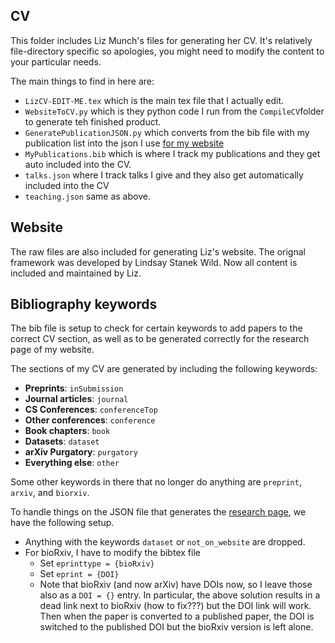 ## CV

This folder includes Liz Munch's files for generating her CV.  It's relatively file-directory specific so apologies, you might need to modify the content to your particular needs.

The main things to find in here are:

- `LizCV-EDIT-ME.tex` which is the main tex file that I actually edit.
- `WebsiteToCV.py` which is they python code I run from the `CompileCV`folder to generate teh finished product.
- `GeneratePublicationJSON.py` which converts from the bib file with my publication list into the json I use [for my website](http://elizabethmunch.com/research)
- `MyPublications.bib` which is where I track my publications and they get auto included into the CV.
- `talks.json` where I track talks I give and they also get automatically included into the CV
- `teaching.json` same as above.

## Website

The raw files are also included for generating Liz's website. The orignal framework was developed by Lindsay Stanek Wild. Now all content is included and maintained by Liz.

## Bibliography keywords

The bib file is setup to check for certain keywords to add papers to the correct CV section, as well as to be generated correctly for the research page of my website.

The sections of my CV are generated by including the following keywords:

- **Preprints**: `inSubmission`
- **Journal articles**: `journal`
- **CS Conferences**: `conferenceTop`
- **Other conferences**: `conference`
- **Book chapters**: `book`
- **Datasets**: `dataset`
- **arXiv Purgatory**: `purgatory`
- **Everything else**: `other`

Some other keywords in there that no longer do anything are `preprint`, `arxiv`, and `biorxiv`.

To handle things on the JSON file that generates the [research page](elizabethmunch.com/research), we have the following setup.

- Anything with the keywords  `dataset` or `not_on_website`  are dropped.
- For bioRxiv, I have to modify the bibtex file
  - Set `eprinttype = {bioRxiv}`
  - Set `eprint = {DOI}`
  - Note that bioRxiv (and now arXiv) have DOIs now, so I leave those also as a `DOI = {}` entry. In particular, the above solution results in a dead link next to bioRxiv (how to fix???) but the DOI link will work. Then when the paper is converted to a published paper, the DOI is switched to the published DOI but the bioRxiv version is left alone.
